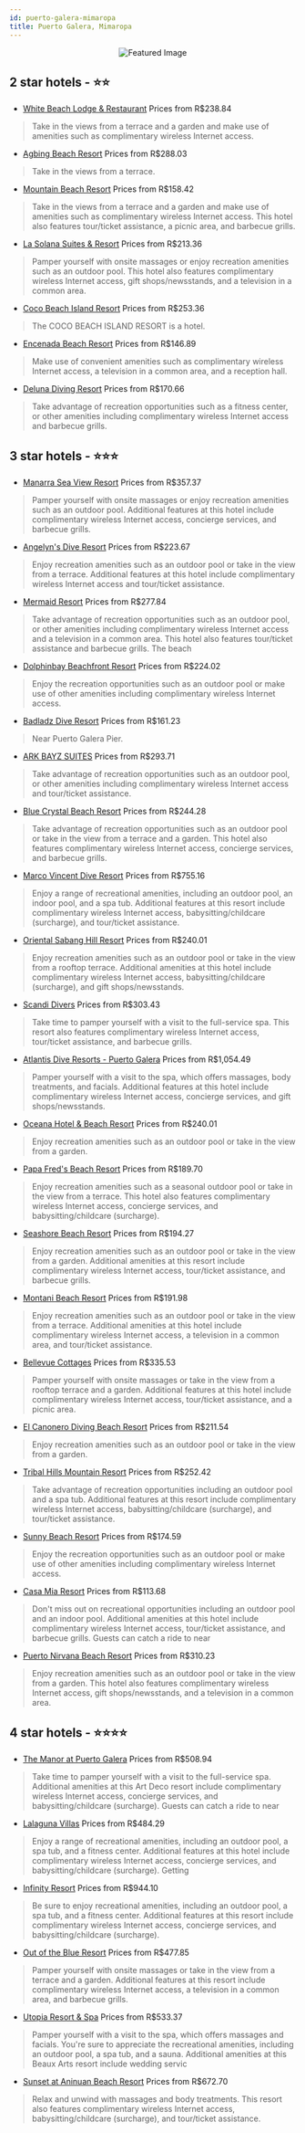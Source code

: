 ```yaml
---
id: puerto-galera-mimaropa
title: Puerto Galera, Mimaropa
---
```


<center><img src="https://i.travelapi.com/hotels/23000000/22820000/22816700/22816629/6eba19b0_z.jpg" alt="Featured Image" /></center>


##  2 star hotels - ⭐️⭐️

-    [White Beach Lodge & Restaurant](https://us.hurb.com/hotels/puerto-galera/white-beach-lodge-restaurant-JNP-JP692023?cmp=18055) Prices from R$238.84
   > Take in the views from a terrace and a garden and make use of amenities such as complimentary wireless Internet access.
-    [Agbing Beach Resort](https://us.hurb.com/hotels/puerto-galera/agbing-beach-resort-JNP-JP339649?cmp=18055) Prices from R$288.03
   > Take in the views from a terrace.
-    [Mountain Beach Resort](https://us.hurb.com/hotels/puerto-galera/mountain-beach-resort-JNP-JP604104?cmp=18055) Prices from R$158.42
   > Take in the views from a terrace and a garden and make use of amenities such as complimentary wireless Internet access. This hotel also features tour/ticket assistance, a picnic area, and barbecue grills.
-    [La Solana Suites & Resort](https://us.hurb.com/hotels/puerto-galera/la-solana-suites-resort-JNP-JP654529?cmp=18055) Prices from R$213.36
   > Pamper yourself with onsite massages or enjoy recreation amenities such as an outdoor pool. This hotel also features complimentary wireless Internet access, gift shops/newsstands, and a television in a common area.
-    [Coco Beach Island Resort](https://us.hurb.com/hotels/puerto-galera/coco-beach-island-resort-JNP-JP850043?cmp=18055) Prices from R$253.36
   > The COCO BEACH ISLAND RESORT is a hotel.
-    [Encenada Beach Resort](https://us.hurb.com/hotels/puerto-galera/encenada-beach-resort-JNP-JP551360?cmp=18055) Prices from R$146.89
   > Make use of convenient amenities such as complimentary wireless Internet access, a television in a common area, and a reception hall.
-    [Deluna Diving Resort](https://us.hurb.com/hotels/puerto-galera/deluna-diving-resort-JNP-JP375494?cmp=18055) Prices from R$170.66
   > Take advantage of recreation opportunities such as a fitness center, or other amenities including complimentary wireless Internet access and barbecue grills.

##  3 star hotels - ⭐️⭐️⭐️

-    [Manarra Sea View Resort](https://us.hurb.com/hotels/puerto-galera/manarra-sea-view-resort-JNP-JP336978?cmp=18055) Prices from R$357.37
   > Pamper yourself with onsite massages or enjoy recreation amenities such as an outdoor pool. Additional features at this hotel include complimentary wireless Internet access, concierge services, and barbecue grills.
-    [Angelyn's Dive Resort](https://us.hurb.com/hotels/puerto-galera/angelyn-s-dive-resort-JNP-JP033133?cmp=18055) Prices from R$223.67
   > Enjoy recreation amenities such as an outdoor pool or take in the view from a terrace. Additional features at this hotel include complimentary wireless Internet access and tour/ticket assistance.
-    [Mermaid Resort](https://us.hurb.com/hotels/puerto-galera/mermaid-resort-JNP-JP398168?cmp=18055) Prices from R$277.84
   > Take advantage of recreation opportunities such as an outdoor pool, or other amenities including complimentary wireless Internet access and a television in a common area. This hotel also features tour/ticket assistance and barbecue grills. The beach 
-    [Dolphinbay Beachfront Resort](https://us.hurb.com/hotels/puerto-galera/dolphinbay-beachfront-resort-JNP-JP828357?cmp=18055) Prices from R$224.02
   > Enjoy the recreation opportunities such as an outdoor pool or make use of other amenities including complimentary wireless Internet access.
-    [Badladz Dive Resort](https://us.hurb.com/hotels/puerto-galera/badladz-dive-resort-JNP-JP880712?cmp=18055) Prices from R$161.23
   > Near Puerto Galera Pier.
-    [ARK BAYZ SUITES](https://us.hurb.com/hotels/puerto-galera/ark-bayz-suites-JNP-JP631660?cmp=18055) Prices from R$293.71
   > Take advantage of recreation opportunities such as an outdoor pool, or other amenities including complimentary wireless Internet access and tour/ticket assistance.
-    [Blue Crystal Beach Resort](https://us.hurb.com/hotels/puerto-galera/blue-crystal-beach-resort-JNP-JP462760?cmp=18055) Prices from R$244.28
   > Take advantage of recreation opportunities such as an outdoor pool or take in the view from a terrace and a garden. This hotel also features complimentary wireless Internet access, concierge services, and barbecue grills.
-    [Marco Vincent Dive Resort](https://us.hurb.com/hotels/puerto-galera/marco-vincent-dive-resort-JNP-JP106949?cmp=18055) Prices from R$755.16
   > Enjoy a range of recreational amenities, including an outdoor pool, an indoor pool, and a spa tub. Additional features at this resort include complimentary wireless Internet access, babysitting/childcare (surcharge), and tour/ticket assistance.
-    [Oriental Sabang Hill Resort](https://us.hurb.com/hotels/puerto-galera/oriental-sabang-hill-resort-JNP-JP878124?cmp=18055) Prices from R$240.01
   > Enjoy recreation amenities such as an outdoor pool or take in the view from a rooftop terrace. Additional amenities at this hotel include complimentary wireless Internet access, babysitting/childcare (surcharge), and gift shops/newsstands.
-    [Scandi Divers](https://us.hurb.com/hotels/puerto-galera/scandi-divers-JNP-JP310064?cmp=18055) Prices from R$303.43
   > Take time to pamper yourself with a visit to the full-service spa. This resort also features complimentary wireless Internet access, tour/ticket assistance, and barbecue grills.
-    [Atlantis Dive Resorts - Puerto Galera](https://us.hurb.com/hotels/puerto-galera/atlantis-dive-resorts-puerto-galera-JNP-JP226961?cmp=18055) Prices from R$1,054.49
   > Pamper yourself with a visit to the spa, which offers massages, body treatments, and facials. Additional features at this hotel include complimentary wireless Internet access, concierge services, and gift shops/newsstands.
-    [Oceana Hotel & Beach Resort](https://us.hurb.com/hotels/puerto-galera/oceana-hotel-beach-resort-JNP-JP372393?cmp=18055) Prices from R$240.01
   > Enjoy recreation amenities such as an outdoor pool or take in the view from a garden.
-    [Papa Fred's Beach Resort](https://us.hurb.com/hotels/puerto-galera/papa-fred-s-beach-resort-JNP-JP355117?cmp=18055) Prices from R$189.70
   > Enjoy recreation amenities such as a seasonal outdoor pool or take in the view from a terrace. This hotel also features complimentary wireless Internet access, concierge services, and babysitting/childcare (surcharge).
-    [Seashore Beach Resort](https://us.hurb.com/hotels/puerto-galera/seashore-beach-resort-JNP-JP825899?cmp=18055) Prices from R$194.27
   > Enjoy recreation amenities such as an outdoor pool or take in the view from a garden. Additional amenities at this resort include complimentary wireless Internet access, tour/ticket assistance, and barbecue grills.
-    [Montani Beach Resort](https://us.hurb.com/hotels/puerto-galera/montani-beach-resort-JNP-JP603725?cmp=18055) Prices from R$191.98
   > Enjoy recreation amenities such as an outdoor pool or take in the view from a terrace. Additional amenities at this hotel include complimentary wireless Internet access, a television in a common area, and tour/ticket assistance.
-    [Bellevue Cottages](https://us.hurb.com/hotels/puerto-galera/bellevue-cottages-JNP-JP067463?cmp=18055) Prices from R$335.53
   > Pamper yourself with onsite massages or take in the view from a rooftop terrace and a garden. Additional features at this hotel include complimentary wireless Internet access, tour/ticket assistance, and a picnic area.
-    [El Canonero Diving Beach Resort](https://us.hurb.com/hotels/puerto-galera/el-canonero-diving-beach-resort-JNP-JP517642?cmp=18055) Prices from R$211.54
   > Enjoy recreation amenities such as an outdoor pool or take in the view from a garden.
-    [Tribal Hills Mountain Resort](https://us.hurb.com/hotels/puerto-galera/tribal-hills-mountain-resort-JNP-JP679457?cmp=18055) Prices from R$252.42
   > Take advantage of recreation opportunities including an outdoor pool and a spa tub. Additional features at this resort include complimentary wireless Internet access, babysitting/childcare (surcharge), and tour/ticket assistance.
-    [Sunny Beach Resort](https://us.hurb.com/hotels/puerto-galera/sunny-beach-resort-JNP-JP02297P?cmp=18055) Prices from R$174.59
   > Enjoy the recreation opportunities such as an outdoor pool or make use of other amenities including complimentary wireless Internet access.
-    [Casa Mia Resort](https://us.hurb.com/hotels/puerto-galera/casa-mia-resort-JNP-JP333177?cmp=18055) Prices from R$113.68
   > Don't miss out on recreational opportunities including an outdoor pool and an indoor pool. Additional amenities at this hotel include complimentary wireless Internet access, tour/ticket assistance, and barbecue grills. Guests can catch a ride to near
-    [Puerto Nirvana Beach Resort](https://us.hurb.com/hotels/puerto-galera/puerto-nirvana-beach-resort-JNP-JP699901?cmp=18055) Prices from R$310.23
   > Enjoy recreation amenities such as an outdoor pool or take in the view from a garden. This hotel also features complimentary wireless Internet access, gift shops/newsstands, and a television in a common area.

##  4 star hotels - ⭐️⭐️⭐️⭐️

-    [The Manor at Puerto Galera](https://us.hurb.com/hotels/puerto-galera/the-manor-at-puerto-galera-JNP-JP252911?cmp=18055) Prices from R$508.94
   > Take time to pamper yourself with a visit to the full-service spa. Additional amenities at this Art Deco resort include complimentary wireless Internet access, concierge services, and babysitting/childcare (surcharge). Guests can catch a ride to near
-    [Lalaguna Villas](https://us.hurb.com/hotels/puerto-galera/lalaguna-villas-JNP-JP208141?cmp=18055) Prices from R$484.29
   > Enjoy a range of recreational amenities, including an outdoor pool, a spa tub, and a fitness center. Additional features at this hotel include complimentary wireless Internet access, concierge services, and babysitting/childcare (surcharge). Getting 
-    [Infinity Resort](https://us.hurb.com/hotels/puerto-galera/infinity-resort-JNP-JP819387?cmp=18055) Prices from R$944.10
   > Be sure to enjoy recreational amenities, including an outdoor pool, a spa tub, and a fitness center. Additional features at this resort include complimentary wireless Internet access, concierge services, and babysitting/childcare (surcharge).
-    [Out of the Blue Resort](https://us.hurb.com/hotels/puerto-galera/out-of-the-blue-resort-JNP-JP01016S?cmp=18055) Prices from R$477.85
   > Pamper yourself with onsite massages or take in the view from a terrace and a garden. Additional features at this resort include complimentary wireless Internet access, a television in a common area, and barbecue grills.
-    [Utopia Resort & Spa](https://us.hurb.com/hotels/puerto-galera/utopia-resort-spa-JNP-JP494216?cmp=18055) Prices from R$533.37
   > Pamper yourself with a visit to the spa, which offers massages and facials. You're sure to appreciate the recreational amenities, including an outdoor pool, a spa tub, and a sauna. Additional amenities at this Beaux Arts resort include wedding servic
-    [Sunset at Aninuan Beach Resort](https://us.hurb.com/hotels/puerto-galera/sunset-at-aninuan-beach-resort-JNP-JP666952?cmp=18055) Prices from R$672.70
   > Relax and unwind with massages and body treatments. This resort also features complimentary wireless Internet access, babysitting/childcare (surcharge), and tour/ticket assistance.
